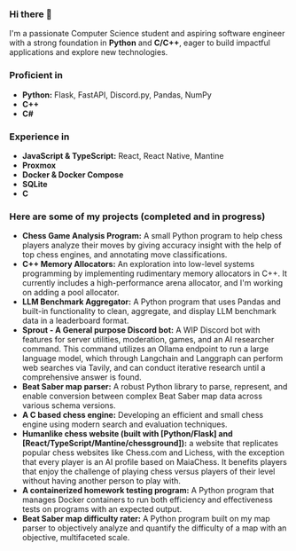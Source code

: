 ### Hi there 👋

I'm a passionate Computer Science student and aspiring software engineer with a strong foundation in **Python** and **C/C++**, eager to build impactful applications and explore new technologies.

### Proficient in
* **Python:** Flask, FastAPI, Discord.py, Pandas, NumPy
* **C++**
* **C#**

### Experience in
* **JavaScript & TypeScript:** React, React Native, Mantine
* **Proxmox**
* **Docker & Docker Compose**
* **SQLite**
* **C**

### Here are some of my projects (completed and in progress)
* **Chess Game Analysis Program:** A small Python program to help chess players analyze their moves by giving accuracy insight with the help of top chess engines, and annotating move classifications.
* **C++ Memory Allocators:** An exploration into low-level systems programming by implementing rudimentary memory allocators in C++. It currently includes a high-performance arena allocator, and I'm working on adding a pool allocator.
* **LLM Benchmark Aggregator:** A Python program that uses Pandas and built-in functionality to clean, aggregate, and display LLM benchmark data in a leaderboard format.
* **Sprout - A General purpose Discord bot:** A WIP Discord bot with features for server utilities, moderation, games, and an AI researcher command. This command utilizes an Ollama endpoint to run a large language model, which through Langchain and Langgraph can perform web searches via Tavily, and can conduct iterative research until a comprehensive answer is found.
* **Beat Saber map parser:** A robust Python library to parse, represent, and enable conversion between complex Beat Saber map data across various schema versions.
* **A C based chess engine:** Developing an efficient and small chess engine using modern search and evaluation techniques.
* **Humanlike chess website (built with [Python/Flask] and [React/TypeScript/Mantine/chessground]):** a website that replicates popular chess websites like Chess.com and Lichess, with the exception that every player is an AI profile based on MaiaChess. It benefits players that enjoy the challenge of playing chess versus players of their level without having another person to play with. 
* **A containerized homework testing program:** A Python program that manages Docker containers to run both efficiency and effectiveness tests on programs with an expected output.
* **Beat Saber map difficulty rater:** A Python program built on my map parser to objectively analyze and quantify the difficulty of a map with an objective, multifaceted scale.
<!--
**kachhy/kachhy** is a ✨ _special_ ✨ repository because its `README.md` (this file) appears on your GitHub profile.

Here are some ideas to get you started:

- 🔭 I’m currently working on ...
- 🌱 I’m currently learning ...
- 👯 I’m looking to collaborate on ...
- 🤔 I’m looking for help with ...
- 💬 Ask me about ...
- 📫 How to reach me: ...
- 😄 Pronouns: ...
- ⚡ Fun fact: ...
-->
